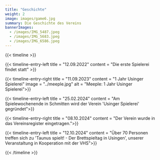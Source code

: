 ```yaml
---
title: "Geschichte"
weight: 2
image: images/game6.jpg
summary: Die Geschichte des Vereins
bannerImages:
  - /images/IMG_5487.jpeg
  - /images/IMG_5683.jpeg
  - /images/IMG_6586.jpeg
---
```


{{< timeline >}}

{{< timeline-entry-left title = "12.09.2022" content = "Die erste Spielerei findet statt" >}}

{{< timeline-entry-right title = "11.09.2023" content = "1 Jahr Usinger Spielerei" image = "../meeple.jpg" alt = "Meeple: 1 Jahr Usinger Spielerei">}}

{{< timeline-entry-left title = "25.02.2024" content = "Am Spielewochenende in Schmitten wird der Verein 'Usinger Spielerei' gegründet">}}


{{< timeline-entry-right title = "08.10.2024" content = "Der Verein wurde in das Vereinsregister eingetragen.">}}

{{< timeline-entry-left title = "12.10.2024" content = "Über 70 Personen treffen sich zu 'Taunus spielt! - Der Brettspieltag in Usingen', unserer Veranstaltung in Kooperation mit der VHS">}}

{{< /timeline >}}

